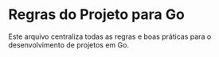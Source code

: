 # Regras do Projeto  para Go

Este arquivo centraliza todas as regras e boas práticas para o desenvolvimento de projetos em Go.
